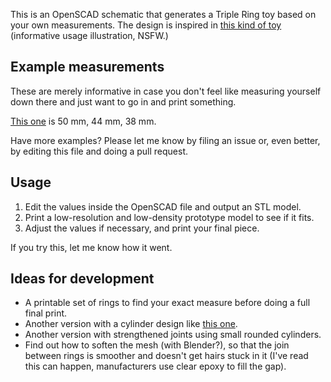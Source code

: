 
This is an OpenSCAD schematic that generates a Triple Ring toy based on your own measurements. The design is inspired in [this kind of toy][1] (informative usage illustration, NSFW.)

## Example measurements

These are merely informative in case you don't feel like measuring yourself down there and just want to go in and print something.

[This one][2] is 50 mm, 44 mm, 38 mm.

Have more examples? Please let me know by filing an issue or, even better, by editing this file and doing a pull request.

## Usage

 1. Edit the values inside the OpenSCAD file and output an STL model. 
 2. Print a low-resolution and low-density prototype model to see if it fits.
 3. Adjust the values if necessary, and print your final piece.

If you try this, let me know how it went.

## Ideas for development

  * A printable set of rings to find your exact measure before doing a full final print.
  * Another version with a cylinder design like [this one][3]. 
  * Another version with strengthened joints using small rounded cylinders.
  * Find out how to soften the mesh (with Blender?), so that the join between rings is smoother and doesn't get hairs stuck in it (I've read this can happen, manufacturers use clear epoxy to fill the gap).

  [1]: //%20The%20design%20is%20inspired%20in%20this%20kind%20of%20toy:%20//%20%20//%20%20%20http://image.dhgate.com/albu_251966915_00/1.0x0.jpg
  [2]: http://www.amazon.com/Best-Triad-Chamber-Cock-Ball/dp/B008Z3CW82
  [3]: http://cockringsonline.com/images/Super%20Tri-Ring%20Large.jpg
